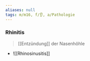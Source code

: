 ```yaml
---
aliases: null
tags: m/m16, f/👂, a/Pathologie
---
```

### Rhinitis
> [[Entzündung]] der Nasenhöhle
- ![[Rhinosinusitis]]